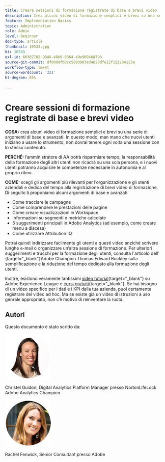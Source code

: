 ```yaml
---
title: Creare sessioni di formazione registrate di base e brevi video
description: Crea alcuni video di formazione semplici e brevi su una serie di argomenti di base e avanzati. In questo modo, man mano che nuovi utenti iniziano a usare lo strumento, non dovrai tenere ogni volta una sessione con lo stesso contenuto.
feature: Implementation Basics
topic: Administration
role: Admin
level: Beginner
doc-type: article
thumbnail: 10533.jpg
kt: 10533
exl-id: 60307702-9348-48b5-8364-49e90946d793
source-git-commit: df00d4fb8cc5093903ed4628dfe12f152294123a
workflow-type: tm+mt
source-wordcount: '321'
ht-degree: 85%

---
```


# Creare sessioni di formazione registrate di base e brevi video

**COSA:** crea alcuni video di formazione semplici e brevi su una serie di argomenti di base e avanzati. In questo modo, man mano che nuovi utenti iniziano a usare lo strumento, non dovrai tenere ogni volta una sessione con lo stesso contenuto.

**PERCHÉ:** l’amministratore di AA potrà risparmiare tempo, la responsabilità della formazione degli altri utenti non ricadrà su una sola persona, e i nuovi utenti potranno acquisire le competenze necessarie in autonomia e al proprio ritmo.

**COME:** scegli gli argomenti più rilevanti per l’organizzazione e gli utenti aziendali e dedica del tempo alla registrazione di brevi video di formazione. Di seguito ti proponiamo alcuni argomenti di base e avanzati:

* Come tracciare le campagne
* Come comprendere le prestazioni delle pagine
* Come creare visualizzazioni in Workspace
* Informazioni su segmenti e metriche calcolate
* 5 suggerimenti principali in Adobe Analytics (ad esempio, come creare menu a discesa)
* Come utilizzare Attribution IQ

Potrai quindi indirizzare facilmente gli utenti a questi video anziché scrivere lunghe e-mail o organizzare un’altra sessione di formazione. Per ulteriori suggerimenti e trucchi per la formazione degli utenti, consulta l&#39;articolo dell&#39;[ ](https://experienceleague.adobe.com/docs/analytics-learn/tutorials/administration/key-admin-skills/simplify-training-users.html?lang=it){target="_blank"}Adobe Champion Thomas Edward Buckley sulla semplificazione e la riduzione del tempo dedicato alla formazione degli utenti.

Inoltre, esistono veramente tantissimi [video tutorial](https://experienceleague.adobe.com/docs/analytics-learn/tutorials/overview.html?lang=it){target="_blank"} su Adobe Experience League e [corsi gratuiti](https://experienceleague.adobe.com/?lang=it#dashboard/learning){target="_blank"}. Se hai bisogno di un video specifico per i dati e i KPI della tua azienda, puoi certamente registrare dei video ad hoc. Ma se esiste già un video di istruzioni a uso genrale appropriato, non c’è motivo di reinventare la ruota.

## Autori

Questo documento è stato scritto da:

![Christel Guidon](assets/Christel-Headshot-150.png)

Christel Guidon, Digital Analytics Platform Manager presso NortonLifeLock 
Adobe Analytics Champion

![Rachel Fenwick](assets/Rachel-Fenwick-150.png)

Rachel Fenwick, Senior Consultant presso Adobe
